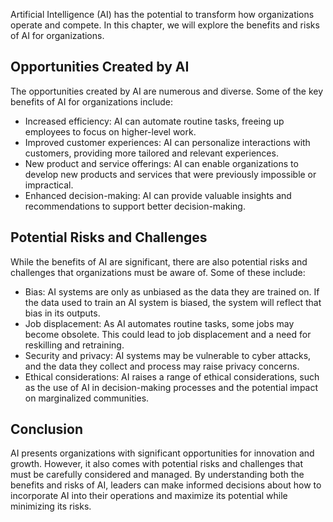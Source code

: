 
Artificial Intelligence (AI) has the potential to transform how organizations operate and compete. In this chapter, we will explore the benefits and risks of AI for organizations.

Opportunities Created by AI
---------------------------

The opportunities created by AI are numerous and diverse. Some of the key benefits of AI for organizations include:

* Increased efficiency: AI can automate routine tasks, freeing up employees to focus on higher-level work.
* Improved customer experiences: AI can personalize interactions with customers, providing more tailored and relevant experiences.
* New product and service offerings: AI can enable organizations to develop new products and services that were previously impossible or impractical.
* Enhanced decision-making: AI can provide valuable insights and recommendations to support better decision-making.

Potential Risks and Challenges
------------------------------

While the benefits of AI are significant, there are also potential risks and challenges that organizations must be aware of. Some of these include:

* Bias: AI systems are only as unbiased as the data they are trained on. If the data used to train an AI system is biased, the system will reflect that bias in its outputs.
* Job displacement: As AI automates routine tasks, some jobs may become obsolete. This could lead to job displacement and a need for reskilling and retraining.
* Security and privacy: AI systems may be vulnerable to cyber attacks, and the data they collect and process may raise privacy concerns.
* Ethical considerations: AI raises a range of ethical considerations, such as the use of AI in decision-making processes and the potential impact on marginalized communities.

Conclusion
----------

AI presents organizations with significant opportunities for innovation and growth. However, it also comes with potential risks and challenges that must be carefully considered and managed. By understanding both the benefits and risks of AI, leaders can make informed decisions about how to incorporate AI into their operations and maximize its potential while minimizing its risks.

